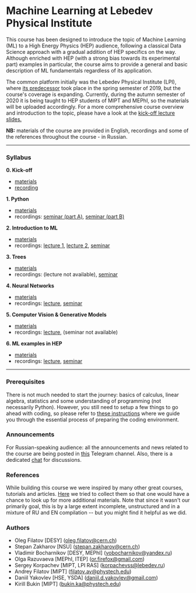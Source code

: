 # Machine Learning at Lebedev Physical Institute

This course has been designed to introduce the topic of Machine Learning (ML) to a High Energy Physics (HEP) audience, following a classical Data Science approach with a gradual addition of HEP specifics on the way. Although enriched with HEP (with a strong bias towards its experimental part) examples in particular, the course aims to provide a general and basic description of ML fundamentals regardless of its application.  

The common platform initially was the Lebedev Physical Institute (LPI), where [its predecessor](https://github.com/yaourtpourtoi/ML_in_HEP_intro) took place in the spring semester of 2019, but the course's coverage is expanding. Currently, during the autumn semester of 2020 it is being taught to HEP students of MIPT and MEPhI, so the materials will be uploaded accordingly. For a more comprehensive course overview and introduction to the topic, please have a look at the [kick-off lecture slides.](https://github.com/depot-hep/ml-lpi/blob/master/week0_kick_off/Kick_off_lecture.pdf)

**NB:** materials of the course are provided in English, recordings and some of the references throughout the course - in Russian.

---

### Syllabus
**0.  Kick-off**
* [materials](https://github.com/depot-hep/ml-lpi/tree/master/week0_kick_off)
* [recording](https://drive.google.com/file/d/1QuuOI90HoC299y6wI4VBgcvfLFjlhCgp/view?usp=sharing)

**1.  Python**
* [materials](https://github.com/depot-hep/ml-lpi/tree/master/week0_python)
* recordings: [seminar (part A)](https://drive.google.com/file/d/1CO9X0hyKPJvCZklDGpkQBBZ1PDWMM-yf/view?usp=sharing), [seminar (part B)](https://drive.google.com/file/d/1DuCKMwsvp0m6AUAAClwMsSuIum8p4JBR/view?usp=sharing)

**2.  Introduction to ML**
* [materials](https://github.com/depot-hep/ml-lpi/tree/master/week1_intro_to_ml)
* recordings: [lecture 1](https://drive.google.com/file/d/1CJkNNzJOeVz22R5yfICQ1lyrMWXToQpi/view?usp=sharing), [lecture 2](https://drive.google.com/file/d/1sZUz_jzLNeAZpwekPiPEAYSKVqHKhrDB/view?usp=sharing), [seminar](https://drive.google.com/file/d/1pICE4x9xm_89_O7YSSJVBBFA-HX8dnWT/view?usp=sharing)

**3.  Trees**
* [materials](https://github.com/depot-hep/ml-lpi/tree/master/week2_trees)
* recordings: (lecture not available), [seminar](https://drive.google.com/file/d/1h4W_jb4BaSesCLTDb7UxxYl9UdMWh-M7/view?usp=sharing)

**4.  Neural Networks**
* [materials](https://github.com/depot-hep/ml-lpi/tree/master/week3_nn)
* recordings: [lecture](https://drive.google.com/file/d/1WOdZ6b3y9u6I0wUMXkdbqS6jpW6tYb2v/view?usp=sharing), [seminar](https://drive.google.com/file/d/1j0hb6R5vWXBzTPCJYutbivmqutu5vq6P/view?usp=sharing)

**5.  Computer Vision & Generative Models**
* [materials](https://github.com/depot-hep/ml-lpi/tree/master/week4_cv_gm)
* recordings: [lecture](https://drive.google.com/file/d/1taPFBDzFCYeg6kzU2aK1l-zlD8DVBYss/view?usp=sharing), (seminar not available)

**6.  ML examples in HEP**
* [materials](https://github.com/depot-hep/ml-lpi/tree/master/week5_ml_in_hep)
* recordings: [lecture](https://drive.google.com/file/d/1y7RSduU_48kmYRfRZ_1m0yM3lbLx6iJx/view?usp=sharing), [seminar](https://drive.google.com/file/d/1owHxBbJIIe32jWnCquijJflz58oHEAIp/view?usp=sharing)

---

### Prerequisites
There is not much needed to start the journey: basics of calculus, linear algebra, statistics and some understanding of programming (not necessarily Python). However, you still need to setup a few things to go ahead with coding, so please refer to [these instructions](https://www.notion.so/Getting-started-5c28a72ae7c84828a916d2644d084176) where we guide you through the essential process of preparing the coding environment. 

### Announcements
For Russian-speaking audience: all the announcements and news related to the course are being posted in [this](https://t.me/joinchat/AAAAAFKpVt6uUk49Io0yFQ) Telegram channel. Also, there is a dedicated [chat](https://t.me/joinchat/GqvG80Wf7CBMKKXqnA0Ggg) for discussions.

### References
While building this course we were inspired by many other great courses, tutorials and articles. [Here](https://www.notion.so/62265cd8b42d4d2e9eb5dc7d406bc6fd?v=0339f791c2b74a1fa2157d12144b2652) we tried to collect them so that one would have a chance to look up for more additional materials. Note that since it wasn't our primarily goal, this is by a large extent incomplete, unstructured and in a mixture of RU and EN compilation -- but you might find it helpful as we did. 

### Authors
* Oleg Filatov [DESY] (<oleg.filatov@cern.ch>)
* Stepan Zakharov [NSU] (<stepan.zakharov@cern.ch>)
* Vladimir Bocharnikov [DESY, MEPhI] (<vobocharnikov@yandex.ru>)
* Olga Razuvaeva [MEPhI, ITEP] (<or.firefox@gmail.com>)
* Sergey Korpachev [MIPT, LPI RAS] (<korpachevss@lebedev.ru>)
* Andrey Filatov [MIPT] (<filatov.av@phystech.edu>)
* Daniil Yakovlev [HSE, YSDA] (<daniil.d.yakovlev@gmail.com>)
* Kirill Bukin [MIPT] (<bukin.ka@phystech.edu>)
